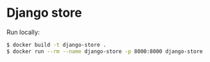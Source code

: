 # Django store

Run locally:

```bash
$ docker build -t django-store .
$ docker run --rm --name django-store -p 8000:8000 django-store
```
